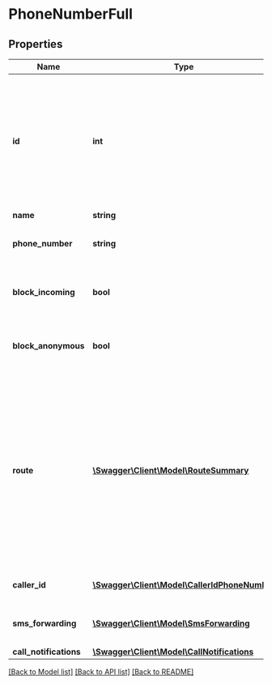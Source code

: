 # PhoneNumberFull

## Properties
Name | Type | Description | Notes
------------ | ------------- | ------------- | -------------
**id** | **int** | Integer Phone number ID. This is the internal Phone.com ID for this number, not the phone number itself. Read-only. | [optional] 
**name** | **string** | Name | [optional] 
**phone_number** | **string** | Phone number, in E.164 format | [optional] 
**block_incoming** | **bool** | Whether to block incoming calls. Boolean. | [optional] 
**block_anonymous** | **bool** | Whether to block anonymous calls. Boolean. | [optional] 
**route** | [**\Swagger\Client\Model\RouteSummary**](RouteSummary.md) | The Route assigned to handle incoming calls for this number, if any. Output is a Route Summary Object, or NULL if not set. Input can be a Route Lookup Object or NULL to unset. | [optional] 
**caller_id** | [**\Swagger\Client\Model\CallerIdPhoneNumber**](CallerIdPhoneNumber.md) | Caller ID Object, or NULL | [optional] 
**sms_forwarding** | [**\Swagger\Client\Model\SmsForwarding**](SmsForwarding.md) | SMS Forwarding Object, or NULL | [optional] 
**call_notifications** | [**\Swagger\Client\Model\CallNotifications**](CallNotifications.md) |  | [optional] 

[[Back to Model list]](../README.md#documentation-for-models) [[Back to API list]](../README.md#documentation-for-api-endpoints) [[Back to README]](../README.md)


